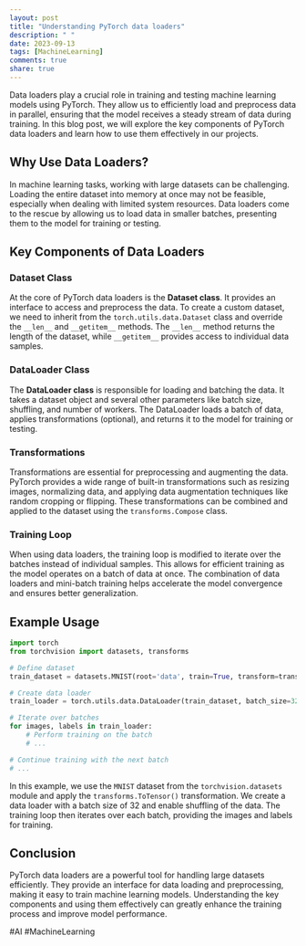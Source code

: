 ```yaml
---
layout: post
title: "Understanding PyTorch data loaders"
description: " "
date: 2023-09-13
tags: [MachineLearning]
comments: true
share: true
---
```


Data loaders play a crucial role in training and testing machine learning models using PyTorch. They allow us to efficiently load and preprocess data in parallel, ensuring that the model receives a steady stream of data during training. In this blog post, we will explore the key components of PyTorch data loaders and learn how to use them effectively in our projects. 

## Why Use Data Loaders?

In machine learning tasks, working with large datasets can be challenging. Loading the entire dataset into memory at once may not be feasible, especially when dealing with limited system resources. Data loaders come to the rescue by allowing us to load data in smaller batches, presenting them to the model for training or testing.

## Key Components of Data Loaders

### Dataset Class

At the core of PyTorch data loaders is the **Dataset class**. It provides an interface to access and preprocess the data. To create a custom dataset, we need to inherit from the `torch.utils.data.Dataset` class and override the `__len__` and `__getitem__` methods. The `__len__` method returns the length of the dataset, while `__getitem__` provides access to individual data samples.

### DataLoader Class

The **DataLoader class** is responsible for loading and batching the data. It takes a dataset object and several other parameters like batch size, shuffling, and number of workers. The DataLoader loads a batch of data, applies transformations (optional), and returns it to the model for training or testing.

### Transformations

Transformations are essential for preprocessing and augmenting the data. PyTorch provides a wide range of built-in transformations such as resizing images, normalizing data, and applying data augmentation techniques like random cropping or flipping. These transformations can be combined and applied to the dataset using the `transforms.Compose` class.

### Training Loop

When using data loaders, the training loop is modified to iterate over the batches instead of individual samples. This allows for efficient training as the model operates on a batch of data at once. The combination of data loaders and mini-batch training helps accelerate the model convergence and ensures better generalization.

## Example Usage

```python
import torch
from torchvision import datasets, transforms

# Define dataset
train_dataset = datasets.MNIST(root='data', train=True, transform=transforms.ToTensor(), download=True)

# Create data loader
train_loader = torch.utils.data.DataLoader(train_dataset, batch_size=32, shuffle=True)

# Iterate over batches
for images, labels in train_loader:
    # Perform training on the batch
    # ...

# Continue training with the next batch
# ...
```

In this example, we use the `MNIST` dataset from the `torchvision.datasets` module and apply the `transforms.ToTensor()` transformation. We create a data loader with a batch size of 32 and enable shuffling of the data. The training loop then iterates over each batch, providing the images and labels for training.

## Conclusion

PyTorch data loaders are a powerful tool for handling large datasets efficiently. They provide an interface for data loading and preprocessing, making it easy to train machine learning models. Understanding the key components and using them effectively can greatly enhance the training process and improve model performance.

#AI #MachineLearning
